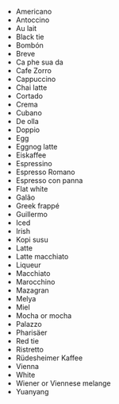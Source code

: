-   Americano
-   Antoccino
-   Au lait
-   Black tie
-   Bombón
-   Breve
-   Ca phe sua da
-   Cafe Zorro
-   Cappuccino
-   Chai latte
-   Cortado
-   Crema
-   Cubano
-   De olla
-   Doppio
-   Egg
-   Eggnog latte
-   Eiskaffee
-   Espressino
-   Espresso Romano
-   Espresso con panna
-   Flat white
-   Galão
-   Greek frappé
-   Guillermo
-   Iced
-   Irish
-   Kopi susu
-   Latte
-   Latte macchiato
-   Liqueur
-   Macchiato
-   Marocchino
-   Mazagran
-   Melya
-   Miel
-   Mocha or mocha
-   Palazzo
-   Pharisäer
-   Red tie
-   Ristretto
-   Rüdesheimer Kaffee
-   Vienna
-   White
-   Wiener or Viennese melange
-   Yuanyang